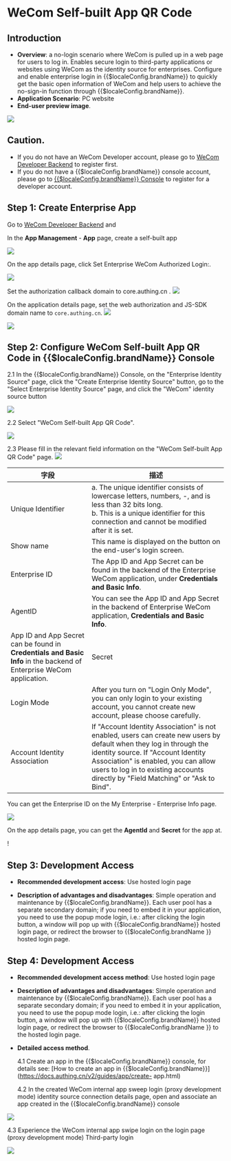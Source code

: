 # WeCom Self-built App QR Code

<LastUpdated/>

## Introduction

- **Overview**: a no-login scenario where WeCom is pulled up in a web page for users to log in. Enables secure login to third-party applications or websites using WeCom as the identity source for enterprises. Configure and enable enterprise login in {{$localeConfig.brandName}} to quickly get the basic open information of WeCom and help users to achieve the no-sign-in function through {{$localeConfig.brandName}}.
- **Application Scenario**: PC website
- **End-user preview image**.

<img src="./images/00.png" >

## Caution.

- If you do not have an WeCom Developer account, please go to [WeCom Developer Backend](https://work.weixin.qq.com/) to register first.
- If you do not have a {{$localeConfig.brandName}} console account, please go to [{{$localeConfig.brandName}} Console](https://authing.cn/) to register for a developer account.

## Step 1: Create Enterprise App

Go to [WeCom Developer Backend](https://work.weixin.qq.com/wework_admin/frame#profile) and

In the **App Management** - **App** page, create a self-built app

<img src="./images/02.png" >

On the app details page, click Set Enterprise WeCom Authorized Login:.

<img src="./images/04.png" >

Set the authorization callback domain to core.authing.cn .
<img src="./images/05.png" >

On the application details page, set the web authorization and JS-SDK domain name to `core.authing.cn`.
<img src="./images/06.png" >

<img src="./images/07.png" >

## Step 2: Configure WeCom Self-built App QR Code in {{$localeConfig.brandName}} Console

2.1 In the {{$localeConfig.brandName}} Console, on the "Enterprise Identity Source" page, click the "Create Enterprise Identity Source" button, go to the "Select Enterprise Identity Source" page, and click the "WeCom" identity source button

<img src="./images/09.png" >

2.2 Select "WeCom Self-built App QR Code".

<img src="./images/11.png" >

2.3 Please fill in the relevant field information on the "WeCom Self-built App QR Code" page.
<img src="./images/10.png" >

| 字段                                                                                                                 | 描述                                                                                                                                                                                                                                                                                  |
| -------------------------------------------------------------------------------------------------------------------- | ------------------------------------------------------------------------------------------------------------------------------------------------------------------------------------------------------------------------------------------------------------------------------------- |
| Unique Identifier                                                                                                    | a. The unique identifier consists of lowercase letters, numbers, -, and is less than 32 bits long. <br />b. This is a unique identifier for this connection and cannot be modified after it is set.                                                                                   |
| Show name                                                                                                            | This name is displayed on the button on the end-user's login screen.                                                                                                                                                                                                                  | Enterprise ID |
| Enterprise ID                                                                                                        | The App ID and App Secret can be found in the backend of the Enterprise WeCom application, under **Credentials and Basic Info**.                                                                                                                                                      |
| AgentID                                                                                                              | You can see the App ID and App Secret in the backend of Enterprise WeCom application, **Credentials and Basic Info**.                                                                                                                                                                 | Secret |
| App ID and App Secret can be found in **Credentials and Basic Info** in the backend of Enterprise WeCom application. | Secret                                                                                                                                                                                                                                                                                |
| Login Mode                                                                                                           | After you turn on "Login Only Mode", you can only login to your existing account, you cannot create new account, please choose carefully.                                                                                                                                             | Sign In Mode |
| Account Identity Association                                                                                         | If "Account Identity Association" is not enabled, users can create new users by default when they log in through the identity source. If "Account Identity Association" is enabled, you can allow users to log in to existing accounts directly by "Field Matching" or "Ask to Bind". |

You can get the Enterprise ID on the My Enterprise - Enterprise Info page.

<img src="./images/01.png" >

On the app details page, you can get the **AgentId** and **Secret** for the app at.

! [](./images/03.png)

## Step 3: Development Access

- **Recommended development access**: Use hosted login page

- **Description of advantages and disadvantages**: Simple operation and maintenance by {{$localeConfig.brandName}}. Each user pool has a separate secondary domain; if you need to embed it in your application, you need to use the popup mode login, i.e.: after clicking the login button, a window will pop up with {{$localeConfig.brandName}} hosted login page, or redirect the browser to {{$localeConfig.brandName }} hosted login page.

## Step 4: Development Access

- **Recommended development access method**: Use hosted login page

- **Description of advantages and disadvantages**: Simple operation and maintenance by {{$localeConfig.brandName}}. Each user pool has a separate secondary domain; if you need to embed it in your application, you need to use the popup mode login, i.e.: after clicking the login button, a window will pop up with {{$localeConfig.brandName}} hosted login page, or redirect the browser to {{$localeConfig.brandName }} to the hosted login page.

- **Detailed access method**.

  4.1 Create an app in the {{$localeConfig.brandName}} console, for details see: [How to create an app in {{$localeConfig.brandName}}](https://docs.authing.cn/v2/guides/app/create- app.html)

  4.2 In the created WeCom internal app sweep login (proxy development mode) identity source connection details page, open and associate an app created in the {{$localeConfig.brandName}} console

<img src="./images/15.png" >

4.3 Experience the WeCom internal app swipe login on the login page (proxy development mode) Third-party login

<img src="./images/16.png" >
